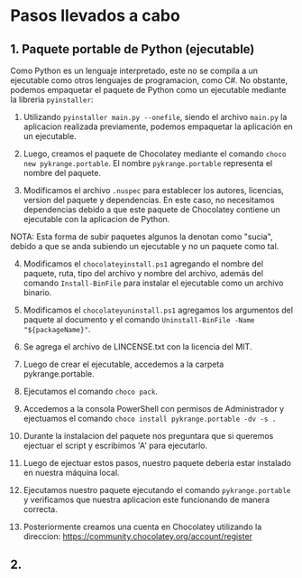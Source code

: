 # Pasos llevados a cabo
## 1. Paquete portable de Python (ejecutable)
Como Python es un lenguaje interpretado, este no se compila a un ejecutable como otros lenguajes de programacion, como C#. No obstante, podemos empaquetar el paquete de Python como un ejecutable mediante la libreria `pyinstaller`:

1. Utilizando `pyinstaller main.py --onefile`, siendo el archivo `main.py` la aplicacion realizada previamente, podemos empaquetar la aplicación en un ejecutable.

2. Luego, creamos el paquete de Chocolatey mediante el comando `choco new pykrange.portable`. El nombre `pykrange.portable` representa el nombre del paquete.

3. Modificamos el archivo `.nuspec` para establecer los autores, licencias, version del paquete y dependencias. En este caso, no necesitamos dependencias debido a que este paquete de Chocolatey contiene un ejecutable con la aplicacion de Python.

NOTA: Esta forma de subir paquetes algunos la denotan como "sucia", debido a que se anda subiendo un ejecutable y no un paquete como tal.

4. Modificamos el `chocolateyinstall.ps1` agregando el nombre del paquete, ruta, tipo del archivo y nombre del archivo, además del comando `Install-BinFile` para instalar el ejecutable como un archivo binario. 

5. Modificamos el `chocolateyuninstall.ps1` agregamos los argumentos del paquete al documento y el comando `Uninstall-BinFile -Name "${packageName}"`.

6. Se agrega el archivo de LINCENSE.txt con la licencia del MIT.

7. Luego de crear el ejecutable, accedemos a la carpeta pykrange.portable.

8. Ejecutamos el comando `choco pack`.

9. Accedemos a la consola PowerShell con permisos de Administrador y ejectuamos el comando `choco install pykrange.portable -dv -s .`

10. Durante la instalacion del paquete nos preguntara que si queremos ejectuar el script y escribimos 'A' para ejecutarlo.

11. Luego de ejectuar estos pasos, nuestro paquete deberia estar instalado en nuestra máquina local.

12. Ejecutamos nuestro paquete ejecutando el comando `pykrange.portable` y verificamos que nuestra aplicacion este funcionando de manera correcta.

13. Posteriormente creamos una cuenta en Chocolatey utilizando la direccion: https://community.chocolatey.org/account/register
## 2.